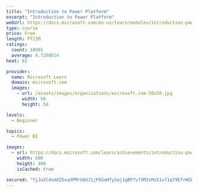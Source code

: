 ```yaml
---
title: "Introduction to Power Platform"
excerpt: "Introduction to Power Platform"
webUrl: https://docs.microsoft.com/en-us/learn/modules/introduction-power-platform/
type: course
price: Free
length: PT21M
ratings:
  count: 18901
  average: 4.7208614
heat: 82

provider:
  name: Microsoft Learn
  domain: microsoft.com
  images:
    - url: /assets/images/organizations/microsoft.com-50x50.jpg
      width: 50
      height: 50

levels:
  - Beginner

topics:
  - Power BI

images:
  - url: https://docs.microsoft.com/learn/achievements/introduction-power-platform-social.png
    width: 800
    height: 400
    isCached: true

secured: "YjJuXl4smXZ5xadPMrU6UJ1jPXGoHfySoj1gBP7v7XM2vMzS1x71q79EfrW5Dumn/wpcMe0ZIj1SX0Fj3U2YzSObbk3JkDnINZSh2MOX1iW6qHQNf4MssDoixf0nV+g3x99nzTNO1K2ID76u+NZqlBFYNbwuCQ8xAnbK936IJq00CbKvhGSwQE5tYHq4f5vzS0zpGiySXja6HL/QVWoc606sTVkn90PJsIp+oQivPYz/Zj1E1rHLL1WM9sl3sLq/Sqe9GRHDmJzSd0gyaPyLswjjlVzwRYuMl/T9Z37llR1/GTn/cEFPwETDRAjhd2ktMSJ9HMnJY8lYYQxd9wSLq0oGqrhxnXuf8KYKWWN78TeIBmj7mwhswGg+1jhKvTlGNax3mXuR0E5KVwV0WJYkEb0cIPDau34xAMosfPm/ii8corEVIXVR1PMObBjKdiSW;nKhIvxpo6dcTzmdWMIyCTw=="
---
```


